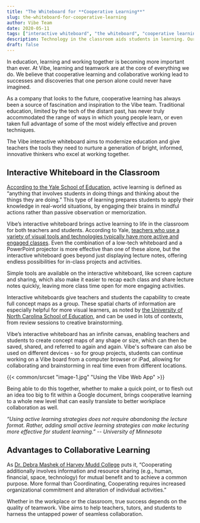 ```yaml
---
title: "The Whiteboard for **Cooperative Learning**"
slug: the-whiteboard-for-cooperative-learning
author: Vibe Team
date: 2020-05-11
tags: ["interactive whiteboard", "the whiteboard", "cooperative learning"]
description: Technology in the classroom aids students in learning. Our interactive whiteboards can be used by teachers in the classroom to express ideas and concepts to students. These smart boards are well-suited for STEM classrooms that exist to engage and challenge students in learning.
draft: false
---
```






In education, learning and working together is becoming more important than ever. At Vibe, learning and teamwork are at the core of everything we do. We believe that cooperative learning and collaborative working lead to successes and discoveries that one person alone could never have imagined.

As a company that looks to the future, cooperative learning has always been a source of fascination and inspiration to the Vibe team. Traditional education, limited by the tech of the distant past, has never truly accommodated the range of ways in which young people learn, or even taken full advantage of some of the most widely effective and proven techniques. 

The Vibe interactive whiteboard aims to modernize education and give teachers the tools they need to nurture a generation of bright, informed, innovative thinkers who excel at working together.


## Interactive Whiteboard in the Classroom

[According to the Yale School of Education](https://poorvucenter.yale.edu/ActiveLearning), active learning is defined as “anything that involves students in doing things and thinking about the things they are doing.” This type of learning prepares students to apply their knowledge in real-world situations, by engaging their brains in mindful actions rather than passive observation or memorization.

Vibe’s interactive whiteboard brings active learning to life in the classroom for both teachers and students. According to Yale, [teachers who use a variety of visual tools and technologies typically have more active and engaged classes](https://poorvucenter.yale.edu/WhiteboardsChalkboards). Even the combination of a low-tech whiteboard and a PowerPoint projector is more effective than one of these alone, but the interactive whiteboard goes beyond just displaying lecture notes, offering endless possibilities for in-class projects and activities.

Simple tools are available on the interactive whiteboard, like screen capture and sharing, which also make it easier to recap each class and share lecture notes quickly, leaving more class time open for more engaging activities.

Interactive whiteboards give teachers and students the capability to create full concept maps as a group. These spatial charts of information are especially helpful for more visual learners, as noted by [the University of North Carolina School of Education](https://learningcenter.unc.edu/tips-and-tools/using-concept-maps/), and can be used in lots of contexts, from review sessions to creative brainstorming.

Vibe’s interactive whiteboard has an infinite canvas, enabling teachers and students to create concept maps of any shape or size, which can then be saved, shared, and referred to again and again. Vibe's software can also be used on different devices - so for group projects, students can continue working on a Vibe board from a computer browser or iPad, allowing for collaborating and brainstorming in real time even from different locations.


{{< common/srcset "image-1.jpg" "Using the Vibe Web App" >}}


Being able to do this together, whether to make a quick point, or to flesh out an idea too big to fit within a Google document, brings cooperative learning to a whole new level that can easily translate to better workplace collaboration as well.

*“Using active learning strategies does not require abandoning the lecture format. Rather, adding small active learning strategies can make lecturing more effective for student learning.”* 
*-- University of Minnesota* 



## Advantages to Collaborative Learning

As [Dr. Debra Mashek of Harvey Mudd College](https://www.psychologytoday.com/us/blog/relationships-intimate-and-more/201602/collaboration-its-not-what-you-think) puts it, “Cooperating additionally involves information and resource sharing (e.g., human, financial, space, technology) for mutual benefit and to achieve a common purpose. More formal than Coordinating, Cooperating requires increased organizational commitment and alteration of individual activities.” 

Whether in the workplace or the classroom, true success depends on the quality of teamwork. Vibe aims to help teachers, tutors, and students to harness the untapped power of seamless collaboration.
